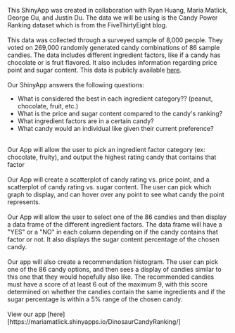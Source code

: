 This ShinyApp was created in collaboration with Ryan Huang, Maria Matlick, George Gu, and Justin Du.
The data we will be using is the Candy Power Ranking dataset which is from the FiveThirtyEight
blog.
<br />
<br />
This data was collected through a surveyed sample of 8,000 people. They voted on 269,000 randomly generated candy combinations of
86 sample candies. The data includes different ingredient factors, like if a candy has chocolate or is fruit flavored. It also includes
information regarding price point and sugar content. This data is publicly available [here](https://github.com/fivethirtyeight/data/tree/master/candy-power-ranking).
<br />
<br />
Our ShinyApp answers the following questions:
* What is considered the best in each ingredient category?? (peanut, chocolate, fruit, etc.)
* What is the price and sugar content compared to the candy's ranking?
* What ingredient factors are in a certain candy?
* What candy would an individual like given their current preference?
<br />
Our App will allow the user to pick an ingredient factor category (ex: chocolate, fruity), and output the highest rating candy that contains that factor
<br />
<br />
Our App will create a scatterplot of candy rating vs. price point, and a scatterplot of candy rating vs. sugar content. The user can pick which graph to display,
and can hover over any point to see what candy the point represents.
<br />
<br />
Our App will allow the user to select one of the 86 candies and then display a data frame of the different ingredient factors. The data frame will have a "YES" or a "NO"
in each column depending on if the candy contains that factor or not. It also displays the sugar content percentage of the chosen candy.
<br />
<br />
Our app will also create a recommendation histogram. The user can pick one of the 86 candy options, and then sees a display of candies similar to this one that they would
hopefully also like. The recommended candies must have a score of at least 6 out of the maximum 9, with this score determined on whether the candies contain the same
ingredients and if the sugar percentage is within a 5% range of the chosen candy.
 <br />
 <br />
View our app [here][https://mariamatlick.shinyapps.io/DinosaurCandyRanking/]
